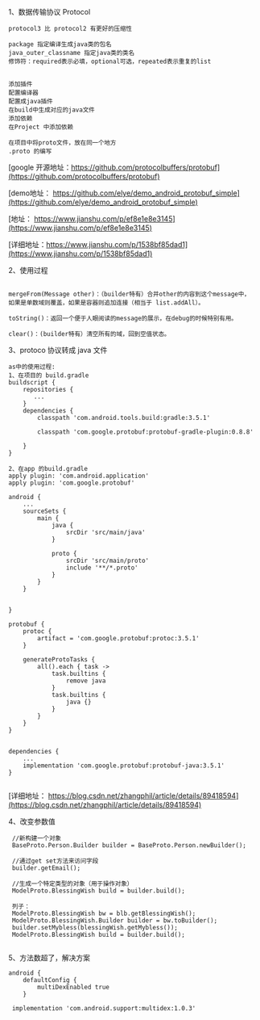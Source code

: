 
1、数据传输协议 Protocol
```
protocol3 比 protocol2 有更好的压缩性

package 指定编译生成java类的包名
java_outer_classname 指定java类的类名
修饰符：required表示必填，optional可选，repeated表示重复的list


添加插件
配置编译器
配置成java插件
在build中生成对应的java文件
添加依赖
在Project 中添加依赖

在项目中将proto文件，放在同一个地方
.proto 的编写

```
[google 开源地址：https://github.com/protocolbuffers/protobuf](https://github.com/protocolbuffers/protobuf)

[demo地址： https://github.com/elye/demo_android_protobuf_simple](https://github.com/elye/demo_android_protobuf_simple)

[地址： https://www.jianshu.com/p/ef8e1e8e3145](https://www.jianshu.com/p/ef8e1e8e3145)

[详细地址：https://www.jianshu.com/p/1538bf85dad1](https://www.jianshu.com/p/1538bf85dad1)

2、使用过程
```

mergeFrom(Message other)：（builder特有）合并other的内容到这个message中，
如果是单数域则覆盖，如果是容器则追加连接（相当于 list.addAll）。

toString()：返回一个便于人眼阅读的message的展示，在debug的时候特别有用。

clear()：(builder特有）清空所有的域，回到空值状态。

```

3、protoco 协议转成 java 文件
```
as中的使用过程:
1、在项目的 build.gradle
buildscript {
    repositories {
       ...  
    }
    dependencies {
        classpath 'com.android.tools.build:gradle:3.5.1'

        classpath 'com.google.protobuf:protobuf-gradle-plugin:0.8.8'
        
    }
}

2、在app 的build.gradle
apply plugin: 'com.android.application'
apply plugin: 'com.google.protobuf'

android {
    ...
    sourceSets {
        main {
            java {
                srcDir 'src/main/java'
            }

            proto {
                srcDir 'src/main/proto'
                include '**/*.proto'
            }
        }
    }


}

protobuf {
    protoc {
        artifact = 'com.google.protobuf:protoc:3.5.1'
    }

    generateProtoTasks {
        all().each { task ->
            task.builtins {
                remove java
            }
            task.builtins {
                java {}
            }
        }
    }
}


dependencies {
    ...
    implementation 'com.google.protobuf:protobuf-java:3.5.1'
}


```
[详细地址： https://blog.csdn.net/zhangphil/article/details/89418594](https://blog.csdn.net/zhangphil/article/details/89418594)

4、改变参数值
```
 //新构建一个对象
 BaseProto.Person.Builder builder = BaseProto.Person.newBuilder();

 //通过get set方法来访问字段
 builder.getEmail();
 
 //生成一个特定类型的对象（用于操作对象）
 ModelProto.BlessingWish build = builder.build();
 
 列子：
 ModelProto.BlessingWish bw = blb.getBlessingWish();
 ModelProto.BlessingWish.Builder builder = bw.toBuilder();
 builder.setMybless(blessingWish.getMybless());
 ModelProto.BlessingWish build = builder.build();
 
```

5、方法数超了，解决方案
```
android {
    defaultConfig {
        multiDexEnabled true
    }
    
 implementation 'com.android.support:multidex:1.0.3'
```


